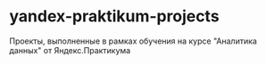 # yandex-praktikum-projects
Проекты, выполненные в рамках обучения на курсе "Аналитика данных" от Яндекс.Практикума
